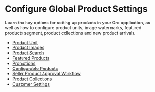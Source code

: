 <a id="configuration-guide-commerce-configuration-product"></a>

<a id="configuration-products"></a>

# Configure Global Product Settings

Learn the key options for setting up products in your Oro application, as well as how to configure product units, image watermarks, featured products segment, product collections and new product arrivals.

* [Product Unit](product-units.md#sys-commerce-product-product-units)
* [Product Images](global-product-images.md#configuration-guide-commerce-configuration-product-images)
* [Product Search](global-product-search.md#configuration-guide-commerce-configuration-product-search)
* [Featured Products](global-featured-products.md#sys-commerce-product-featured-products-main)
* [Promotions](global-promotions.md#configuration-guide-commerce-configuration-promotions)
* [Configurable Products](global-configurable-products.md#config-guide-landing-commerce-products-configurable-products)
* [Seller Product Approval Workflow](seller-product-approval-flow.md#system-configuration-commerce-product-seller-product-approval-workflow)
* [Product Collections](product-collections.md#configuration-guide-commerce-configuration-product-collections)
* [Customer Settings](global-customer-settings.md#sys-commerce-product-customer-settings)
